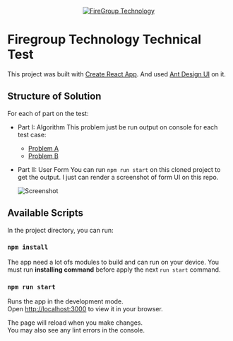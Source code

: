 <p align="center">
    <a href="https://github.com/fuwhis/firegroup-test">
        <img alt="FireGroup Technology" src="https://firegroup.vn/wp-content/themes/fireapps/images/logo_fireapps.png" >
    </a>
</p>

# Firegroup Technology Technical Test

This project was built with [Create React App](https://github.com/facebook/create-react-app). And used [Ant Design UI](https://ant.design/components) on it.

## Structure of Solution

For each of part on the test:

- Part I: Algorithm
  This problem just be run output on console for each test case:

  - [Problem A](https://github.com/fuwhis/firegroup-test/blob/main/algorithm/questionA/index.js)
  - [Problem B](https://github.com/fuwhis/firegroup-test/blob/main/algorithm/questionB/index.js)

- Part II: User Form
  You can run `npm run start` on this cloned project to get the output.
  I just can render a screenshot of form UI on this repo.

  ![Screenshot](https://user-images.githubusercontent.com/29690027/167748463-97a7d851-29c1-41a5-8d97-b60474a601c4.png)


## Available Scripts

In the project directory, you can run:

### `npm install`

The app need a lot ofs modules to build and can run on your device. You must run **installing command** before apply the next `run start` command.

### `npm run start`

Runs the app in the development mode.\
Open [http://localhost:3000](http://localhost:3000) to view it in your browser.

The page will reload when you make changes.\
You may also see any lint errors in the console.
